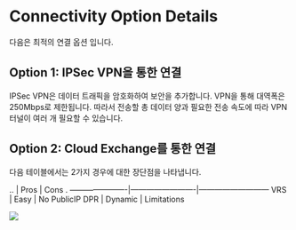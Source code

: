 # Connectivity Option Details
다음은 최적의 연결 옵션 입니다.

## Option 1: IPSec VPN을 통한 연결
IPSec VPN은 데이터 트래픽을 암호화하여 보안을 추가합니다. VPN을 통해 대역폭은 250Mbps로 제한됩니다. 따라서 전송할 총 데이터 양과 필요한 전송 속도에 따라 VPN 터널이 여러 개 필요할 수 있습니다.


## Option 2: Cloud Exchange를 통한 연결
다음 테이블에서는 2가지 경우에 대한 장단점을 나타냅니다.

..                | Pros            | Cons           .
———————-|————————-|—————————
VRS           | Easy           | No PublicIP
DPR          | Dynamic    | Limitations

![](Connectivity%20Option%20Details/blog_interconnectivity_1.png.jpeg)


